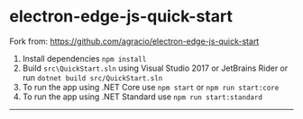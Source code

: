 # electron-edge-js-quick-start

Fork from: https://github.com/agracio/electron-edge-js-quick-start

1. Install dependencies `npm install`
2. Build `src\QuickStart.sln` using Visual Studio 2017 or JetBrains Rider or run `dotnet build src/QuickStart.sln`
3. To run the app using .NET Core use `npm start` or `npm run start:core`
4. To run the app using .NET Standard use `npm run start:standard`

---
